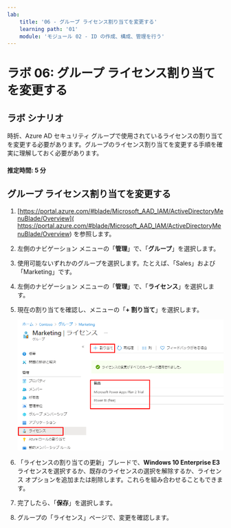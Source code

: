 ```yaml
---
lab:
    title: '06 - グループ ライセンス割り当てを変更する'
    learning path: '01'
    module: 'モジュール 02 - ID の作成、構成、管理を行う'
---
```


# ラボ 06: グループ ライセンス割り当てを変更する

## ラボ シナリオ

時折、Azure AD セキュリティ グループで使用されているライセンスの割り当てを変更する必要があります。グループのライセンス割り当てを変更する手順を確実に理解しておく必要があります。

#### 推定時間: 5 分

## グループ ライセンス割り当てを変更する

1. [https://portal.azure.com/#blade/Microsoft_AAD_IAM/ActiveDirectoryMenuBlade/Overview]( https://portal.azure.com/#blade/Microsoft_AAD_IAM/ActiveDirectoryMenuBlade/Overview) を参照します。

1. 左側のナビゲーション メニューの「**管理**」で、「**グループ**」を選択します。

1. 使用可能ないずれかのグループを選択します。たとえば、「Sales」および「Marketing」です。

1. 左側のナビゲーション メニューの「**管理**」で、「**ライセンス**」を選択します。

1. 現在の割り当てを確認し、メニューの「**+ 割り当て**」を選択します。

    ![現在のライセンスと「割り当て」メニューオプションが強調表示されている、選択されたグループ ライセンス オプションを表示した画面イメージ](./media/lp1-mod2-change-group-license.png)

1. 「ライセンスの割り当ての更新」ブレードで、**Windows 10 Enterprise E3** ライセンスを選択するか、既存のライセンスの選択を解除するか、ライセンス オプションを追加または削除します。これらを組み合わせることもできます。

1. 完了したら、「**保存**」を選択します。

1. グループの「ライセンス」ページで、変更を確認します。
